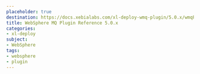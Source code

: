 ```yaml
---
placeholder: true
destination: https://docs.xebialabs.com/xl-deploy-wmq-plugin/5.0.x/wmqPluginManual.html
title: WebSphere MQ Plugin Reference 5.0.x
categories:
- xl-deploy
subject:
- WebSphere
tags:
- websphere
- plugin
---
```

